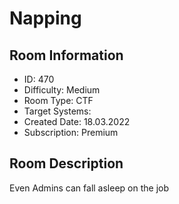 ﻿# Napping

## Room Information
- ID: 470
- Difficulty: Medium
- Room Type: CTF
- Target Systems: 
- Created Date: 18.03.2022
- Subscription: Premium

## Room Description
Even Admins can fall asleep on the job
